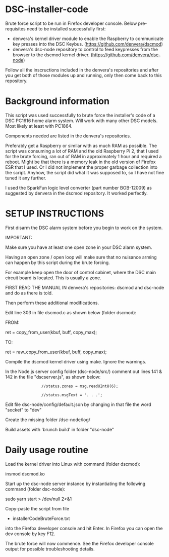 # DSC-installer-code

Brute force script to be run in Firefox developer console. Below pre-requisites need to be installed successfully first:
* denvera's kernel driver module to enable the Raspberry to communicate key presses into the DSC Keybus. (https://github.com/denvera/dscmod)
* denvera's dsc-node repository to control to feed keypresses from the browser to the dscmod kernel driver. (https://github.com/denvera/dsc-node)

Follow all the inscructions included in the denvera's repositories and after you get both of those modules up and running, only then come back to this repository.

# Background information

This script was used successfully to brute force the installer's code of a DSC PC1616 home alarm system. Will work with many other DSC models. Most likely at least with PC1864.

Components needed are listed in the denvera's repositories.

Preferably get a Raspberry or similar with as much RAM as possible. The script was consuming a lot of RAM and the old Raspberry Pi 2, that I used for the brute forcing, ran out of RAM in approximately 1 hour and required a reboot. Might be that there is a memory leak in the old version of Firefox ESR that I used. Or I did not implement the proper garbage collection into the script.
Anyhow, the script did what it was supposed to, so I have not fine tuned it any further.

I used the SparkFun logic level converter (part number BOB-12009) as suggested by denvera in the dscmod repository. It worked perfectly.

# SETUP INSTRUCTIONS

First disarm the DSC alarm system before you begin to work on the system.

IMPORTANT:

Make sure you have at least one open zone in your DSC alarm system.

Having an open zone / open loop will make sure that no nuisance arming can happen by this script during the brute forcing.

For example keep open the door of control cabinet, where the DSC main circuit board is located. This is usually a zone.

FIRST READ THE MANUAL IN denvera's repositories: dscmod and dsc-node and do as there is told.

Then perform these additional modifications.

Edit line 303 in file dscmod.c as shown below (folder dscmod):

FROM:

ret = copy_from_user(kbuf, buff, copy_max);

TO:

ret = raw_copy_from_user(kbuf, buff, copy_max);

Compile the dscmod kernel driver using make. Ignore the warnings.

In the Node.js server config folder (dsc-node/src/)
comment out lines 141 & 142 in the file "dscserver.js", as shown below:

					//status.zones = msg.readUInt8(6);
					
					//status.msgText = '. . .';
					
Edit file dsc-node/config/default.json by changing in that file the word "socket" to "dev"

Create the missing folder /dsc-node/log/

Build assets with 'brunch build' in folder "dsc-node"

# Daily usage routine

Load the kernel driver into Linux with command (folder dscmod):

insmod dscmod.ko

Start up the dsc-node server instance by instantiating the following command (folder dsc-node):

sudo yarn start > /dev/null 2>&1

Copy-paste the script from file


* installerCodeBruteForce.txt


into the Firefox developer console and hit Enter. In Firefox you can open the dev console by key F12.

The brute force will now commence. See the Firefox developer console output for possible troubleshooting details.
